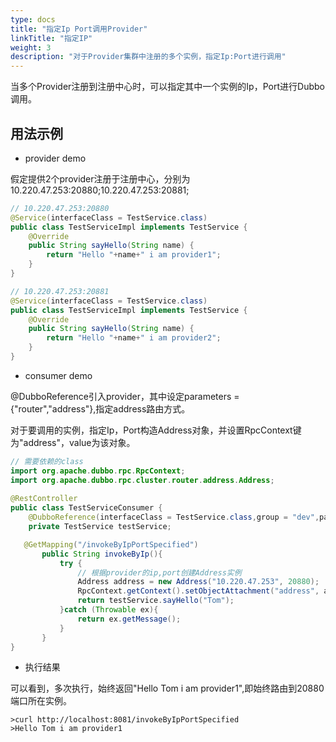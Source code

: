 ```yaml
---
type: docs
title: "指定Ip Port调用Provider"
linkTitle: "指定IP"
weight: 3
description: "对于Provider集群中注册的多个实例，指定Ip:Port进行调用"
---
```


当多个Provider注册到注册中心时，可以指定其中一个实例的Ip，Port进行Dubbo调用。

## 用法示例

- provider demo

假定提供2个provider注册于注册中心，分别为10.220.47.253:20880;10.220.47.253:20881;

```java
// 10.220.47.253:20880
@Service(interfaceClass = TestService.class)
public class TestServiceImpl implements TestService {
    @Override
    public String sayHello(String name) {
        return "Hello "+name+" i am provider1";
    }
}

// 10.220.47.253:20881
@Service(interfaceClass = TestService.class)
public class TestServiceImpl implements TestService {
    @Override
    public String sayHello(String name) {
        return "Hello "+name+" i am provider2";
    }
}
```

- consumer demo

@DubboReference引入provider，其中设定parameters = {"router","address"},指定address路由方式。

对于要调用的实例，指定Ip，Port构造Address对象，并设置RpcContext键为"address"，value为该对象。

```java
// 需要依赖的class
import org.apache.dubbo.rpc.RpcContext;
import org.apache.dubbo.rpc.cluster.router.address.Address;
    
@RestController
public class TestServiceConsumer {
    @DubboReference(interfaceClass = TestService.class,group = "dev",parameters = {"router","address"})
    private TestService testService;

   @GetMapping("/invokeByIpPortSpecified")
       public String invokeByIp(){
           try {
               // 根据provider的ip,port创建Address实例
               Address address = new Address("10.220.47.253", 20880);
               RpcContext.getContext().setObjectAttachment("address", address);
               return testService.sayHello("Tom");
           }catch (Throwable ex){
               return ex.getMessage();
           }
       }
}
```

- 执行结果

可以看到，多次执行，始终返回"Hello Tom i am provider1",即始终路由到20880端口所在实例。

```
>curl http://localhost:8081/invokeByIpPortSpecified
>Hello Tom i am provider1             
```